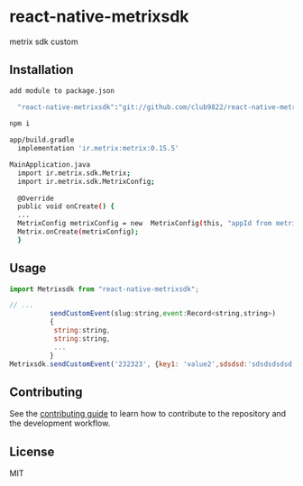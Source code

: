 # react-native-metrixsdk

metrix sdk custom

## Installation

```sh
add module to package.json

  "react-native-metrixsdk":"git://github.com/club9822/react-native-metrixsdk.git"
  
npm i

app/build.gradle
  implementation 'ir.metrix:metrix:0.15.5'

MainApplication.java
  import ir.metrix.sdk.Metrix;
  import ir.metrix.sdk.MetrixConfig;
  
  @Override
  public void onCreate() {
  ...
  MetrixConfig metrixConfig = new  MetrixConfig(this, "appId from metrix dashboard");
  Metrix.onCreate(metrixConfig);
  }
```

## Usage

```js
import Metrixsdk from "react-native-metrixsdk";

// ...
          sendCustomEvent(slug:string,event:Record<string,string>)
          {
           string:string,
           string:string,
           ...
          }
Metrixsdk.sendCustomEvent('232323', {key1: 'value2',sdsdsd:'sdsdsdsdsd',d:'sdww'})
```

## Contributing

See the [contributing guide](CONTRIBUTING.md) to learn how to contribute to the repository and the development workflow.

## License

MIT
